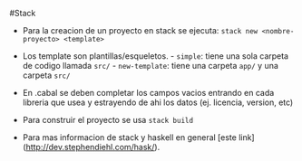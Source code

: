 #Stack

* Para la creacion de un proyecto en stack se ejecuta:
	`stack new <nombre-proyecto> <template>` 
* Los template son plantillas/esqueletos. 
		- `simple`: tiene una sola carpeta de codigo llamada `src/`
		- `new-template`: tiene una carpeta `app/` y una carpeta `src/`
* En .cabal se deben completar los campos vacios entrando en cada libreria que usea y estrayendo de ahi los datos (ej. 
licencia, version, etc)
* Para construir el proyecto se usa `stack build`

 
* Para mas informacion de stack y haskell en general [este link] (http://dev.stephendiehl.com/hask/).
